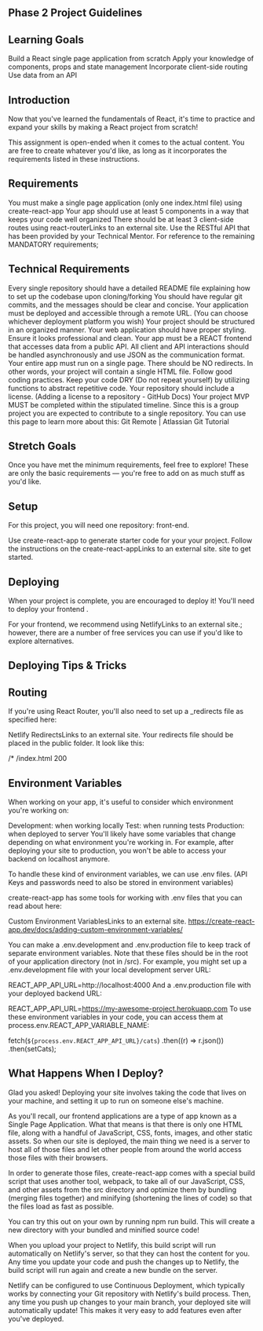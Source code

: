 ## Phase 2 Project Guidelines

## Learning Goals
Build a React single page application from scratch
Apply your knowledge of components, props and state management
Incorporate client-side routing
Use data from an API

## Introduction
Now that you've learned the fundamentals of React, it's time to practice and expand your skills by making a React project from scratch!

This assignment is open-ended when it comes to the actual content. You are free to create whatever you'd like, as long as it incorporates the requirements listed in these instructions.

## Requirements
You must make a single page application (only one index.html file) using create-react-app
Your app should use at least 5 components in a way that keeps your code well organized
There should be at least 3 client-side routes using react-routerLinks to an external site.
Use the RESTful API that has been provided by your Technical Mentor.
For reference to the remaining MANDATORY requirements;

  ## Technical Requirements
Every single repository should have a detailed README file explaining how to set up the codebase upon cloning/forking 
You should have regular git commits, and the messages should be clear and concise.
Your application must be deployed and accessible through a remote URL. (You can choose whichever deployment platform you wish)
Your project should be structured in an organized manner.
Your web application should have proper styling. Ensure it looks professional and clean.
Your app must be a REACT frontend that accesses data from a public API. All client and API interactions should be handled asynchronously and use JSON as the communication format. 
Your entire app must run on a single page. There should be NO redirects. In other words, your project will contain a single HTML file.
Follow good coding practices. Keep your code DRY (Do not repeat yourself) by utilizing functions to abstract repetitive code.
Your repository should include a license. (Adding a license to a repository - GitHub Docs) 
Your project MVP MUST be completed within the stipulated timeline.
Since this is a group project you are expected to contribute to a single repository. You can use this page to learn more about this: Git Remote | Atlassian Git Tutorial 


## Stretch Goals
Once you have met the minimum requirements, feel free to explore! These are only the basic requirements — you're free to add on as much stuff as you'd like.

## Setup
For this project, you will need one repository: front-end.

Use create-react-app to generate starter code for your your project. Follow the instructions on the create-react-appLinks to an external site. site to get started.

## Deploying
When your project is complete, you are encouraged to deploy it! You'll need to deploy your frontend .

For your frontend, we recommend using NetlifyLinks to an external site.; however, there are a number of free services you can use if you'd like to explore alternatives.

## Deploying Tips & Tricks
## Routing
If you're using React Router, you'll also need to set up a _redirects file as specified here:

Netlify RedirectsLinks to an external site.
Your redirects file should be placed in the public folder. It look like this:

/*    /index.html   200

## Environment Variables
When working on your app, it's useful to consider which environment you're working on:

Development: when working locally
Test: when running tests
Production: when deployed to server
You'll likely have some variables that change depending on what environment you're working in. For example, after deploying your site to production, you won't be able to access your backend on localhost anymore.

To handle these kind of environment variables, we can use .env files. (API Keys and passwords need to also be stored in environment variables)

create-react-app has some tools for working with .env files that you can read about here:

Custom Environment VariablesLinks to an external site. https://create-react-app.dev/docs/adding-custom-environment-variables/

You can make a .env.development and .env.production file to keep track of separate environment variables. Note that these files should be in the root of your application directory (not in /src). For example, you might set up a .env.development file with your local development server URL:

REACT_APP_API_URL=http://localhost:4000
And a .env.production file with your deployed backend URL:

REACT_APP_API_URL=https://my-awesome-project.herokuapp.com
To use these environment variables in your code, you can access them at process.env.REACT_APP_VARIABLE_NAME:

fetch(`${process.env.REACT_APP_API_URL}/cats`)
  .then((r) => r.json())
  .then(setCats);

## What Happens When I Deploy?
Glad you asked! Deploying your site involves taking the code that lives on your machine, and setting it up to run on someone else's machine.

As you'll recall, our frontend applications are a type of app known as a Single Page Application. What that means is that there is only one HTML file, along with a handful of JavaScript, CSS, fonts, images, and other static assets. So when our site is deployed, the main thing we need is a server to host all of those files and let other people from around the world access those files with their browsers.

In order to generate those files, create-react-app comes with a special build script that uses another tool, webpack, to take all of our JavaScript, CSS, and other assets from the src directory and optimize them by bundling (merging files together) and minifying (shortening the lines of code) so that the files load as fast as possible.

You can try this out on your own by running npm run build. This will create a new directory with your bundled and minified source code!

When you upload your project to Netlify, this build script will run automatically on Netlify's server, so that they can host the content for you. Any time you update your code and push the changes up to Netlify, the build script will run again and create a new bundle on the server.

Netlify can be configured to use Continuous Deployment, which typically works by connecting your Git repository with Netlify's build process. Then, any time you push up changes to your main branch, your deployed site will automatically update! This makes it very easy to add features even after you've deployed.
